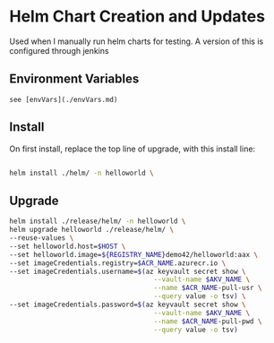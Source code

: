 # Helm Chart Creation and Updates

Used when I manually run helm charts for testing. A version of this is configured through jenkins

## Environment Variables
    see [envVars](./envVars.md)

## Install

On first install, replace the top line of upgrade, with this install line:
```sh

helm install ./helm/ -n helloworld \
```
## Upgrade
```sh
helm install ./release/helm/ -n helloworld \
helm upgrade helloworld ./release/helm/ \
--reuse-values \
--set helloworld.host=$HOST \
--set helloworld.image=${REGISTRY_NAME}demo42/helloworld:aax \
--set imageCredentials.registry=$ACR_NAME.azurecr.io \
--set imageCredentials.username=$(az keyvault secret show \
                                    --vault-name $AKV_NAME \
                                    --name $ACR_NAME-pull-usr \
                                    --query value -o tsv) \
--set imageCredentials.password=$(az keyvault secret show \
                                    --vault-name $AKV_NAME \
                                    --name $ACR_NAME-pull-pwd \
                                    --query value -o tsv)
```
